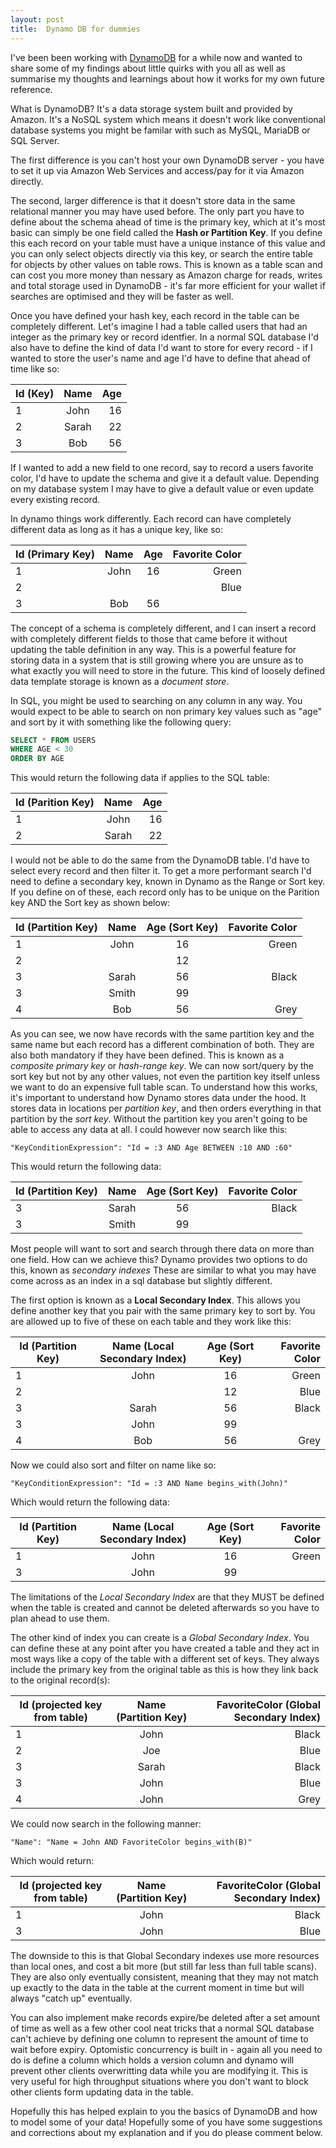 ```yaml
---
layout: post
title:  Dynamo DB for dummies
---
```


I've been been working with [DynamoDB](https://aws.amazon.com/dynamodb/) for a while now and wanted to share some of my findings about little quirks with you all as well as summarise my thoughts and learnings about how it works for my own future reference.

What is DynamoDB? It's a data storage system built and provided by Amazon. It's a NoSQL system which means it doesn't work like conventional database systems you might be familar with such as MySQL, MariaDB or SQL Server.

The first difference is you can't host your own DynamoDB server - you have to set it up via Amazon Web Services and access/pay for it via Amazon directly.

The second, larger difference is that it doesn't store data in the same relational manner you may have used before. The only part you have to define about the schema ahead of time is the primary key, which at it's most basic can simply be one field called the **Hash or Partition Key**. If you define this each record on your table must have a unique instance of this value and you can only select objects directly via this key, or search the entire table for objects by other values on table rows. This is known as a table scan and can cost you more money than nessary as Amazon charge for reads, writes and total storage used in DynamoDB - it's far more efficient for your wallet if searches are optimised and they will be faster as well.

Once you have defined your hash key, each record in the table can be completely different. Let's imagine I had a table called users that had an integer as the primary key or record identfier. In a normal SQL database I'd also have to define the kind of data I'd want to store for every record - if I wanted to store the user's name and age I'd have to define that ahead of time like so:

| Id (Key)  | Name          | Age   |
| --------- |:-------------:| -----:|
| 1         | John          |    16 |
| 2         | Sarah         |    22 |
| 3         | Bob           |    56 |

If I wanted to add a new field to one record, say to record a users favorite color, I'd have to update the schema and give it a default value. Depending on my database system I may have to give a default value or even update every existing record.

In dynamo things work differently. Each record can have completely different data as long as it has a unique key, like so:

| Id (Primary Key)  | Name          | Age   | Favorite Color    |
| ---------         |:-------------:|:-----:|-----------------: |
| 1                 | John          |    16 | Green             |
| 2                 |               |       | Blue              |
| 3                 | Bob           |    56 |                   |


The concept of a schema is completely different, and I can insert a record with completely different fields to those that came before it without updating the table definition in any way. This is a powerful feature for storing data in a system that is still growing where you are unsure as to what exactly you will need to store in the future. This kind of loosely defined data template storage is known as a *document store*.

In SQL, you might be used to searching on any column in any way. You would expect to be able to search on non primary key values such as "age" and sort by it with something like the following query:

```sql
SELECT * FROM USERS
WHERE AGE < 30
ORDER BY AGE
```

This would return the following data if applies to the SQL table:

| Id (Parition Key)     | Name          | Age   |
| ---------             |:-------------:| -----:|
| 1                     | John          |    16 |
| 2                     | Sarah         |    22 |


I would not be able to do the same from the DynamoDB table. I'd have to select every record and then filter it. To get a more performant search I'd need to define a secondary key, known in Dynamo as the Range or Sort key. If you define on of these, each record only has to be unique on the Parition key AND the Sort key as shown below:


| Id (Partition Key)  | Name          | Age (Sort Key)  | Favorite Color    |
| ---------           |:-------------:                  |:-----:|-----------------: |
| 1                   | John          |    16           | Green                     |
| 2                   |               |    12           |                           |
| 3                   | Sarah         |    56           | Black                     |
| 3                   | Smith         |    99           |                           |
| 4                   | Bob           |    56           | Grey                      |


As you can see, we now have records with the same partition key and the same name but each record has a different combination of both. They are also both mandatory if they have been defined. This is known as a *composite primary key* or *hash-range key*. We can now sort/query by the sort key but not by any other values, not even the partition key itself unless we want to do an expensive full table scan. To understand how this works, it's important to understand how Dynamo stores data under the hood. It stores data in locations per *partition key*, and then orders everything in that partition by the *sort key*. Without the partition key you aren't going to be able to access any data at all. I could however now search like this:

```
"KeyConditionExpression": "Id = :3 AND Age BETWEEN :10 AND :60"
```

This would return the following data:

| Id (Partition Key)  | Name          | Age (Sort Key)  | Favorite Color    |
| ---------           |:-------------:                  |:-----:|-----------------: |
| 3                   | Sarah         |    56           | Black                     |
| 3                   | Smith         |    99           |                           |

Most people will want to sort and search through there data on more than one field. How can we achieve this? Dynamo provides two options to do this, known as *secondary indexes* These are similar to what you may have come across as an index in a sql database but slightly different.

The first option is known as a **Local Secondary Index**. This allows you define another key that you pair with the same primary key to sort by. You are allowed up to five of these on each table and they work like this:

| Id (Partition Key)  | Name (Local Secondary Index)    | Age (Sort Key)  | Favorite Color    |
| ---------           |:-------------:                  |:-----:|-----------------: |
| 1                   | John                            |    16           | Green                     |
| 2                   |                                 |    12             | Blue                      |
| 3                   | Sarah                           |    56           | Black                     |
| 3                   | John                           |    99           |                           |
| 4                   | Bob                             |    56           | Grey                      |

Now we could also sort and filter on name like so:


```
"KeyConditionExpression": "Id = :3 AND Name begins_with(John)"
```

Which would return the following data:

| Id (Partition Key)  | Name (Local Secondary Index)    | Age (Sort Key)  | Favorite Color    |
| ---------           |:-------------:                  |:-----:|-----------------: |
| 1                   | John                            |    16           | Green                    |
| 3                   | John                           |    99           |                           |


The limitations of the *Local Secondary Index* are that they MUST be defined when the table is created and cannot be deleted afterwards so you have to plan ahead to use them.

The other kind of index you can create is a *Global Secondary Index*. You can define these at any point after you have created a table and they act in most ways like a copy of the table with a different set of keys. They always include the primary key from the original table as this is how they link back to the original record(s):

| Id (projected key from table)   | Name (Partition Key)   | FavoriteColor (Global Secondary Index)   |
| ---------           |:-------------:                  |-----------------: |
| 1                   | John                            | Black                     |
| 2                   | Joe                              |Blue                      |
| 3                   | Sarah                           | Black                     |
| 3                   | John                             |Blue                     |
| 4                   | John                              |Grey                      |

We could now search in the following manner:

```
"Name": "Name = John AND FavoriteColor begins_with(B)"
```

Which would return:

| Id (projected key from table)   | Name (Partition Key)   | FavoriteColor (Global Secondary Index)   |
| ---------           |:-------------:                  |-----------------: |
| 1                   | John                            | Black                     |
| 3                   | John                             |Blue                     |

The downside to this is that Global Secondary indexes use more resources than local ones, and cost a bit more (but still far less than full table scans). They are also only eventually consistent, meaning that they may not match up exactly to the data in the table at the current moment in time but will always "catch up" eventually.

You can also implement make records expire/be deleted after a set amount of time as well as a few other cool neat tricks that a normal SQL database can't achieve by defining one column to represent the amount of time to wait before expiry. Optomistic concurrency is built in - again all you need to do is define a column which holds a version column and dynamo will prevent other clients overwritting data while you are modifying it. This is very useful for high throughput situations where you don't want to block other clients form updating data in the table.

Hopefully this has helped explain to you the basics of DynamoDB and how to model some of your data! Hopefully some of you have some suggestions and corrections about my explanation and if you do please comment below.
